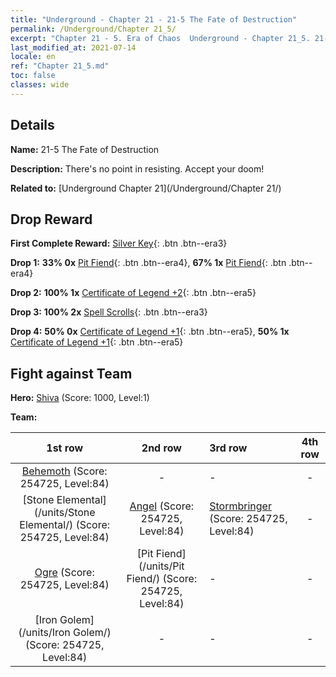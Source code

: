 ```yaml
---
title: "Underground - Chapter 21 - 21-5 The Fate of Destruction"
permalink: /Underground/Chapter 21_5/
excerpt: "Chapter 21 - 5. Era of Chaos  Underground - Chapter 21_5. 21-5 The Fate of Destruction"
last_modified_at: 2021-07-14
locale: en
ref: "Chapter 21_5.md"
toc: false
classes: wide
---
```


## Details

 **Name:** 21-5 The Fate of Destruction

 **Description:** There's no point in resisting. Accept your doom!

 **Related to:** [Underground Chapter 21](/Underground/Chapter 21/)

## Drop Reward

 **First Complete Reward:** [Silver Key](/Items/con_693/){: .btn .btn--era3}

 **Drop 1:** **33% 0x** [Pit Fiend](/Items/unt_230/){: .btn .btn--era4}, **67% 1x** [Pit Fiend](/Items/unt_230/){: .btn .btn--era4}

 **Drop 2:** **100% 1x** [Certificate of Legend +2](/Items/mat_81/){: .btn .btn--era5}

 **Drop 3:** **100% 2x** [Spell Scrolls](/Items/con_694/){: .btn .btn--era3}

 **Drop 4:** **50% 0x** [Certificate of Legend +1](/Items/mat_74/){: .btn .btn--era5}, **50% 1x** [Certificate of Legend +1](/Items/mat_74/){: .btn .btn--era5}


## Fight against Team
 **Hero:** [Shiva](/heroes/Shiva/) (Score: 1000, Level:1)

 **Team:**


  | 1st row | 2nd row | 3rd row | 4th row |
  |:----:|:----:|:----|:----:|
  | [Behemoth](/units/Behemoth/) (Score: 254725, Level:84)  | - | - | - |
  | [Stone Elemental](/units/Stone Elemental/) (Score: 254725, Level:84)  | [Angel](/units/Angel/) (Score: 254725, Level:84)  | [Stormbringer](/units/Stormbringer/) (Score: 254725, Level:84)  | - |
  | [Ogre](/units/Ogre/) (Score: 254725, Level:84)  | [Pit Fiend](/units/Pit Fiend/) (Score: 254725, Level:84)  | - | - |
  | [Iron Golem](/units/Iron Golem/) (Score: 254725, Level:84)  | - | - | - |


